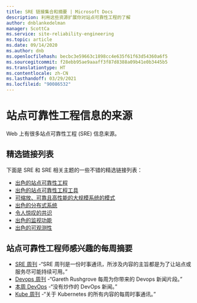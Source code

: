 ```yaml
---
title: SRE 链接集合和摘要 | Microsoft Docs
description: 利用这些资源扩展你对站点可靠性工程的了解
author: dnblankedelman
manager: ScottCa
ms.service: site-reliability-engineering
ms.topic: article
ms.date: 09/14/2020
ms.author: dnb
ms.openlocfilehash: becbc3e59663c1898cc4e635f61f63d54360a6f5
ms.sourcegitcommit: f28ebb95ae9aaaff3f87d8388a09b41e0b3445b5
ms.translationtype: HT
ms.contentlocale: zh-CN
ms.lasthandoff: 03/29/2021
ms.locfileid: "90086532"
---
```

# <a name="sources-for-site-reliability-engineering-information"></a>站点可靠性工程信息的来源

Web 上有很多站点可靠性工程 (SRE) 信息来源。

## <a name="curated-link-lists"></a>精选链接列表

下面是 SRE 和 SRE 相关主题的一些不错的精选链接列表：

* [出色的站点可靠性工程](https://github.com/dastergon/awesome-sre)
* [出色的站点可靠性工程工具](https://github.com/SquadcastHub/awesome-sre-tools)
* [可缩放、可靠且高性能的大规模系统的模式](http://awesome-scalability.com)
* [出色的分布式系统](https://github.com/theanalyst/awesome-distributed-systems)
* [令人惊叹的共识](https://github.com/dgryski/awesome-consensus)
* [出色的监视功能](https://github.com/crazy-canux/awesome-monitoring)
* [出色的可观测性](https://github.com/adriannovegil/awesome-observability)

## <a name="weekly-digests-of-interest-to-site-reliability-engineers"></a>站点可靠性工程师感兴趣的每周摘要

* [SRE 周刊](https://sreweekly.com) -“SRE 周刊是一份时事通讯，所涉及内容的主旨都是为了让站点或服务尽可能持续可用。”
* [Devops 周刊](https://www.devopsweekly.com) -“Gareth Rushgrove 每周为你带来的 Devops 新闻片段。”
* [本周 DevOps](https://thisweekindevops.com) -“没有炒作的 DevOps 新闻。”
* [Kube 周刊](https://kubeweekly.io) -“关于 Kubernetes 的所有内容的每周时事通讯。”
